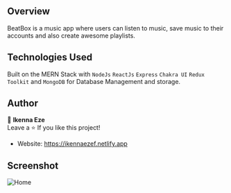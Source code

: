 

## Overview

BeatBox is a music app where users can listen to music, save music to their accounts and also create awesome playlists.

## Technologies Used

Built on the MERN Stack with `NodeJs` `ReactJs` `Express` `Chakra UI` `Redux Toolkit` and `MongoDB` for Database Management and storage.

## Author

👤 **Ikenna Eze** <br/>
Leave a ⭐️ If you like this project!

- Website: https://ikennaezef.netlify.app

## Screenshot

![Home](./sc.png)
